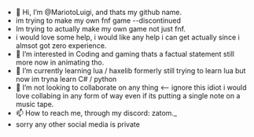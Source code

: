 - 👋 Hi, I’m @MariotoLuigi, and thats my github name.
- im trying to make my own fnf game --discontinued
- Im trying to actually make my own game not just fnf.
- i would love some help, i would like any help i can get actually since i almsot got zero experience.
- 👀 I’m interested in Coding and gaming thats a factual statement still more now in animating tho.
- 🌱 I’m currently learning lua / haxelib formerly still trying to learn lua but now im tryna learn C# / python
- 💞️ I’m not looking to collaborate on any thing <-- ignore this idiot i would love collabing in any form of way even if its putting a single note on a music tape.
- 📫 How to reach me, through my discord: zatom._
- sorry any other social media is private

<!---
I am a lazy person
--->
